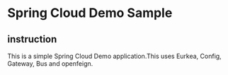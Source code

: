 # Spring Cloud Demo Sample

## instruction

  This is a simple Spring Cloud Demo application.This uses Eurkea, Config, Gateway, Bus and openfeign. 

